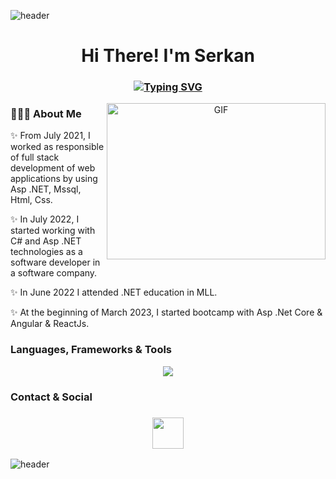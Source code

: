 ![header](https://capsule-render.vercel.app/api?type=wave&color=gradient&height=150&section=header)
 <h1 align="center">Hi There! I'm Serkan</h1>
<h3 align="center">
 
[![Typing SVG](https://readme-typing-svg.demolab.com?font=Edu+NSW+ACT+Foundation&weight=500&size=30&pause=1000&color=F70404&width=435&lines=FullStack+Software+Developer)](https://git.io/typing-svg)

</h3>


<a target="_blank" align="center">
  <img align="right" top="500" height="250" width="350" alt="GIF" src="https://media3.giphy.com/media/v1.Y2lkPTc5MGI3NjExZTBhMTEzNGI0NzNmYTFiNTQ0ZmRhM2M4ZTU2MGI1YzhmNDE1OGUzNyZjdD1n/2IudUHdI075HL02Pkk/giphy.gif">
</a>

### 👩🏼‍💻 About Me 

✨  From July 2021, I worked as responsible of full stack development of web applications by using Asp .NET, Mssql, Html, Css.

✨ In July 2022, I started working with C# and Asp .NET technologies as a software developer in a software company.

✨ In June 2022 I attended .NET education in MLL.

✨ At the beginning of March 2023, I started  bootcamp with Asp .Net Core & Angular & ReactJs. 



### Languages, Frameworks & Tools

<p align="center">
<a href="https://skillicons.dev">
    <img src="https://skillicons.dev/icons?&theme=light&i=visualstudio,dotnet,cs,java,angular,nodejs,js,react,html,css,git,github,mysql,mongodb"/>
    
  </a>
</p>
 
### Contact & Social
<h3 align="center">
 <a href="https://www.linkedin.com/in/mserkankaya/">
   <img height=50 src="https://cdn.jsdelivr.net/gh/devicons/devicon/icons/linkedin/linkedin-original.svg"/>
 </a>
</h3>

![header](https://capsule-render.vercel.app/api?type=wave&color=gradient&height=150&section=footer)
 
